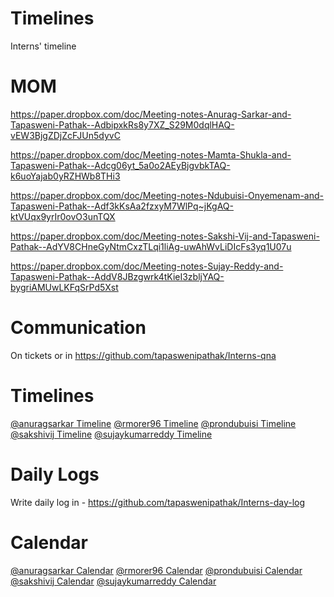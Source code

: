 # Timelines
Interns' timeline



# MOM

https://paper.dropbox.com/doc/Meeting-notes-Anurag-Sarkar-and-Tapasweni-Pathak--AdbipxkRs8y7XZ_S29M0dqlHAQ-vEW3BjgZDjZcFJUn5dyvC

https://paper.dropbox.com/doc/Meeting-notes-Mamta-Shukla-and-Tapasweni-Pathak--Adcg06yt_5a0o2AEyBjgvbkTAQ-k6uoYajab0yRZHWb8THi3

https://paper.dropbox.com/doc/Meeting-notes-Ndubuisi-Onyemenam-and-Tapasweni-Pathak--Adf3kKsAa2fzxyM7WlPq~jKgAQ-ktVUqx9yrIr0ovO3unTQX

https://paper.dropbox.com/doc/Meeting-notes-Sakshi-Vij-and-Tapasweni-Pathak--AdYV8CHneGyNtmCxzTLqi1liAg-uwAhWvLiDIcFs3yq1U07u

https://paper.dropbox.com/doc/Meeting-notes-Sujay-Reddy-and-Tapasweni-Pathak--AddV8JBzgwrk4tKieI3zbljYAQ-bygriAMUwLKFqSrPd5Xst


# Communication

On tickets or in https://github.com/tapaswenipathak/Interns-qna

# Timelines

[@anuragsarkar Timeline]()
[@rmorer96 Timeline]()
[@prondubuisi Timeline]()
[@sakshivij Timeline]()
[@sujaykumarreddy Timeline]()

# Daily Logs

Write daily log in - https://github.com/tapaswenipathak/Interns-day-log

# Calendar

[@anuragsarkar Calendar]()
[@rmorer96 Calendar]()
[@prondubuisi Calendar]()
[@sakshivij Calendar]()
[@sujaykumarreddy Calendar]()
